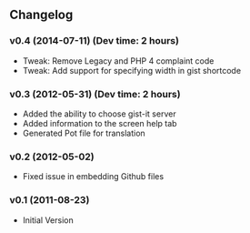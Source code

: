 ## Changelog ##

### v0.4 (2014-07-11) (Dev time: 2 hours) ###

- Tweak: Remove Legacy and PHP 4 complaint code
- Tweak: Add support for specifying width in gist shortcode

### v0.3 (2012-05-31) (Dev time: 2 hours) ###
- Added the ability to choose gist-it server
- Added information to the screen help tab
- Generated Pot file for translation

### v0.2 (2012-05-02) ###
- Fixed issue in embedding Github files

### v0.1 (2011-08-23) ###
- Initial Version
